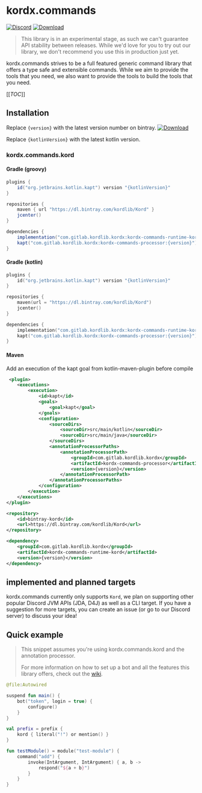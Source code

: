 # kordx.commands 
[![Discord](https://img.shields.io/discord/556525343595298817.svg?color=&label=Kord&logo=discord&style=for-the-badge)](https://discord.gg/6jcx5ev)
[![Download](https://img.shields.io/bintray/v/kordlib/Kord/kordx.commands?color=&style=for-the-badge) ](https://bintray.com/kordlib/Kord/kordx.commands/_latestVersion) 

> This library is in an experimental stage, as such we can't guarantee API stability between releases.
> While we'd love for you to try out our library, we don't recommend you use this in production just yet.

kordx.commands strives to be a full featured generic command library that offers a type safe and extensible commands.
While we aim to provide the tools that you need, we also want to provide the tools to build the tools that you need.

[[_TOC_]]

## Installation

Replace `{version}` with the latest version number on bintray. [![Download](https://img.shields.io/bintray/v/kordlib/Kord/kordx.commands?color=&style=for-the-badge) ](https://bintray.com/kordlib/Kord/kordx.commands/_latestVersion) 

Replace `{kotlinVersion}` with the latest kotlin version.

### kordx.commands.kord

#### Gradle (groovy)

```groovy
plugins {
    id("org.jetbrains.kotlin.kapt") version "{kotlinVersion}"
}

repositories {
    maven { url "https://dl.bintray.com/kordlib/Kord" }
    jcenter()
}

dependencies {
    implementation("com.gitlab.kordlib.kordx:kordx-commands-runtime-kord:{version}")
    kapt("com.gitlab.kordlib.kordx:kordx-commands-processor:{version}")
}
```

#### Gradle (kotlin)

```kotlin
plugins {
    id("org.jetbrains.kotlin.kapt") version "{kotlinVersion}"
}

repositories {
    maven(url = "https://dl.bintray.com/kordlib/Kord")
    jcenter()
}

dependencies {
    implementation("com.gitlab.kordlib.kordx:kordx-commands-runtime-kord:{version}")
    kapt("com.gitlab.kordlib.kordx:kordx-commands-processor:{version}")
}
```

#### Maven

Add an execution of the kapt goal from kotlin-maven-plugin before compile
```xml
 <plugin>
    <executions>
        <execution>
            <id>kapt</id>
            <goals>
                <goal>kapt</goal>
            </goals>
            <configuration>
                <sourceDirs>
                    <sourceDir>src/main/kotlin</sourceDir>
                    <sourceDir>src/main/java</sourceDir>
                </sourceDirs>
                <annotationProcessorPaths>
                    <annotationProcessorPath>
                        <groupId>com.gitlab.kordlib.kordx</groupId>
                        <artifactId>kordx-commands-processor</artifactId>
                        <version>{version}</version>
                    </annotationProcessorPath>
                </annotationProcessorPaths>
            </configuration>
        </execution>
    </executions>
</plugin>
```

```xml
<repository>
    <id>bintray-kord</id>
    <url>https://dl.bintray.com/kordlib/Kord</url>
</repository>
```

```xml
<dependency>
    <groupId>com.gitlab.kordlib.kordx</groupId>
    <artifactId>kordx-commands-runtime-kord</artifactId>
    <version>{version}</version>
</dependency>
```


## implemented and planned targets

kordx.commands currently only supports `Kord`, we plan on supporting other popular Discord JVM APIs (JDA, D4J) as well as a CLI target.
If you have a suggestion for more targets, you can create an issue (or go to our Discord server) to discuss your idea!

## Quick example

> This snippet assumes you're using kordx.commands.kord and the annotation processor. 
>
> For more information on how to set up a bot and all the features this library offers, check out the [wiki](https://github.com/kordlib/kordx.commands/wiki/Kord-Discord-bot).

```kotlin
@file:Autowired

suspend fun main() {
    bot("token", login = true) {
        configure()
    }
}

val prefix = prefix {
    kord { literal("!") or mention() }
}

fun testModule() = module("test-module") {
    command("add") {
        invoke(IntArgument, IntArgument) { a, b ->
            respond("${a + b}")
        }
    }
}
```
